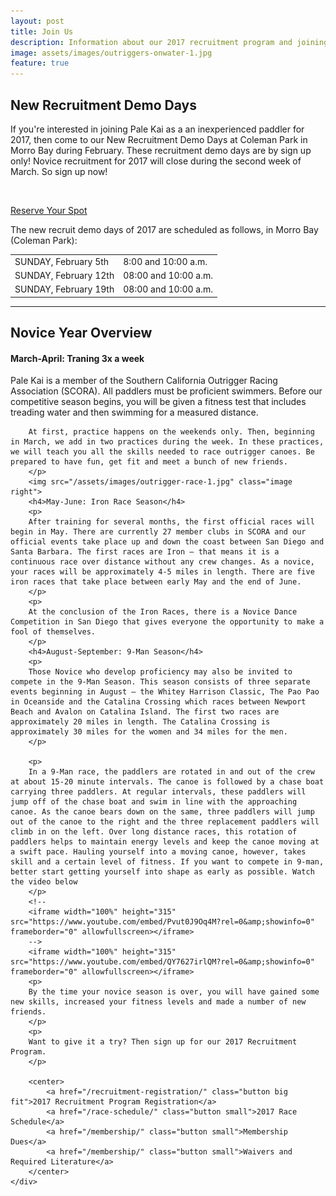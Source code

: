 ```yaml
---
layout: post
title: Join Us
description: Information about our 2017 recruitment program and joining Pale Kai Outrigger
image: assets/images/outriggers-onwater-1.jpg
feature: true
---
```

<!--
<div class="row">
	
	<div class="4u 12u$(medium)">
		<h3>We Race</h3>
		<p>Pale Kai is a member of SCORA and races Iron, Sprint, and 9 Man Seasons.
	</p>
	</div>
	<div class="4u 12u$(medium)">
		<h3>We Play</h3>
		<p>Pale Kai offers many opportunities to train hard and have a great time making life-long Na Hoaloha.</p>
	</div>
	<div class="4u$ 12u$(medium)">
		<h3>We Paddle</h3>
		<p>Novice training starts in January. Team practice is 3x a week beginning in March.</p>
	</div>
</div>
<hr/>
-->
<h2>New Recruitment Demo Days</h2>
<div class="row">
	<div class="6u 12u$(small)">
		<p>If you're interested in joining Pale Kai as a an inexperienced paddler for 2017, then come to our New Recruitment Demo Days at Coleman Park in Morro Bay during February. These recruitment demo days are by sign up only! Novice recruitment for 2017 will close during the second week of March. So sign up now!
		</p>
		<br/>
		<p>
		<a href="/recruitment-registration/" class="button big">Reserve Your Spot</a>
		</p>
	</div>
	<div class="6u 12u$(small)">
	<p>
		The new recruit demo days of 2017 are scheduled as follows, in Morro Bay (Coleman Park):
	</p>
		<div class="table-wrapper">
			<table class="alt">
				<tbody>
					<tr>
						<td>SUNDAY, February 5th</td>
						<td>8:00 and 10:00 a.m.</td>
					</tr>
					<tr>
						<td>SUNDAY, February 12th</td>
						<td>08:00 and 10:00 a.m.</td>
					</tr>
					<tr>
						<td>SUNDAY, February 19th</td>
						<td>08:00 and 10:00 a.m.</td>
					</tr>
				</tbody>
			</table>
		</div>
	</div>
</div>
<hr class="major" />

<div class="row">
	<div class="12u 12u$(small)">
		<h2>Novice Year Overview</h2>
		<h4>March-April: Traning 3x a week</h4>
		<p>Pale Kai is a member of the Southern California Outrigger Racing Association (SCORA).  All paddlers must be proficient swimmers. Before our competitive season begins, you will be given a fitness test that includes treading water and then swimming for a measured distance.</p>
		<p>

		At first, practice happens on the weekends only. Then, beginning in March, we add in two practices during the week. In these practices, we will teach you all the skills needed to race outrigger canoes. Be prepared to have fun, get fit and meet a bunch of new friends.
		</p>
		<img src="/assets/images/outrigger-race-1.jpg" class="image right">
		<h4>May-June: Iron Race Season</h4>
		<p>
		After training for several months, the first official races will begin in May. There are currently 27 member clubs in SCORA and our official events take place up and down the coast between San Diego and Santa Barbara. The first races are Iron – that means it is a continuous race over distance without any crew changes. As a novice, your races will be approximately 4-5 miles in length. There are five iron races that take place between early May and the end of June. 
		</p>
		<p>
		At the conclusion of the Iron Races, there is a Novice Dance Competition in San Diego that gives everyone the opportunity to make a fool of themselves. 
		</p>
		<h4>August-September: 9-Man Season</h4>
		<p>
		Those Novice who develop proficiency may also be invited to compete in the 9-Man Season. This season consists of three separate events beginning in August – the Whitey Harrison Classic, The Pao Pao in Oceanside and the Catalina Crossing which races between Newport Beach and Avalon on Catalina Island. The first two races are approximately 20 miles in length. The Catalina Crossing is approximately 30 miles for the women and 34 miles for the men.
		</p>

		<p>
		In a 9-Man race, the paddlers are rotated in and out of the crew at about 15-20 minute intervals. The canoe is followed by a chase boat carrying three paddlers. At regular intervals, these paddlers will jump off of the chase boat and swim in line with the approaching canoe. As the canoe bears down on the same, three paddlers will jump out of the canoe to the right and the three replacement paddlers will climb in on the left. Over long distance races, this rotation of paddlers helps to maintain energy levels and keep the canoe moving at a swift pace. Hauling yourself into a moving canoe, however, takes skill and a certain level of fitness. If you want to compete in 9-man, better start getting yourself into shape as early as possible. Watch the video below
		</p>
		<!--
		<iframe width="100%" height="315" src="https://www.youtube.com/embed/Pvut0J9Oq4M?rel=0&amp;showinfo=0" frameborder="0" allowfullscreen></iframe>
		-->
		<iframe width="100%" height="315" src="https://www.youtube.com/embed/QY7627irlQM?rel=0&amp;showinfo=0" frameborder="0" allowfullscreen></iframe>
		<p>
		By the time your novice season is over, you will have gained some new skills, increased your fitness levels and made a number of new friends.
		</p>
		<p>
		Want to give it a try? Then sign up for our 2017 Recruitment Program. 
		</p>
	
		<center>
			<a href="/recruitment-registration/" class="button big fit">2017 Recruitment Program Registration</a>
			<a href="/race-schedule/" class="button small">2017 Race Schedule</a>
			<a href="/membership/" class="button small">Membership Dues</a>
			<a href="/membership/" class="button small">Waivers and Required Literature</a>
		</center>
	</div>
</div>




